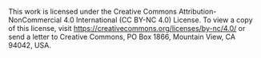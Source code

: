This work is licensed under the Creative Commons Attribution-NonCommercial 4.0 International (CC BY-NC 4.0) License. To view a copy of this license, visit https://creativecommons.org/licenses/by-nc/4.0/ or send a letter to Creative Commons, PO Box 1866, Mountain View, CA 94042, USA.